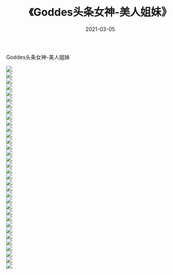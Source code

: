 ﻿---
layout: post
title:  《Goddes头条女神-美人姐妹》
date:   2021-03-05
img: http://img.660000.xyz/Sharelink/网络美图/2021/Goddes头条女神-美人姐妹/000.jpg
categories: [美女, 清纯, 唯美]
---

Goddes头条女神-美人姐妹

  ![](http://img.660000.xyz/Sharelink/网络美图/2021/Goddes头条女神-美人姐妹/001.jpg) <br> ![](http://img.660000.xyz/Sharelink/网络美图/2021/Goddes头条女神-美人姐妹/002.jpg) <br> ![](http://img.660000.xyz/Sharelink/网络美图/2021/Goddes头条女神-美人姐妹/003.jpg) <br> ![](http://img.660000.xyz/Sharelink/网络美图/2021/Goddes头条女神-美人姐妹/004.jpg) <br> ![](http://img.660000.xyz/Sharelink/网络美图/2021/Goddes头条女神-美人姐妹/005.jpg) <br> ![](http://img.660000.xyz/Sharelink/网络美图/2021/Goddes头条女神-美人姐妹/006.jpg) <br> ![](http://img.660000.xyz/Sharelink/网络美图/2021/Goddes头条女神-美人姐妹/007.jpg) <br> ![](http://img.660000.xyz/Sharelink/网络美图/2021/Goddes头条女神-美人姐妹/008.jpg) <br> ![](http://img.660000.xyz/Sharelink/网络美图/2021/Goddes头条女神-美人姐妹/009.jpg) <br> ![](http://img.660000.xyz/Sharelink/网络美图/2021/Goddes头条女神-美人姐妹/010.jpg) <br> ![](http://img.660000.xyz/Sharelink/网络美图/2021/Goddes头条女神-美人姐妹/011.jpg) <br> ![](http://img.660000.xyz/Sharelink/网络美图/2021/Goddes头条女神-美人姐妹/012.jpg) <br> ![](http://img.660000.xyz/Sharelink/网络美图/2021/Goddes头条女神-美人姐妹/013.jpg) <br> ![](http://img.660000.xyz/Sharelink/网络美图/2021/Goddes头条女神-美人姐妹/014.jpg) <br> ![](http://img.660000.xyz/Sharelink/网络美图/2021/Goddes头条女神-美人姐妹/015.jpg) <br> ![](http://img.660000.xyz/Sharelink/网络美图/2021/Goddes头条女神-美人姐妹/016.jpg) <br> ![](http://img.660000.xyz/Sharelink/网络美图/2021/Goddes头条女神-美人姐妹/017.jpg) <br> ![](http://img.660000.xyz/Sharelink/网络美图/2021/Goddes头条女神-美人姐妹/018.jpg) <br> ![](http://img.660000.xyz/Sharelink/网络美图/2021/Goddes头条女神-美人姐妹/019.jpg) <br> ![](http://img.660000.xyz/Sharelink/网络美图/2021/Goddes头条女神-美人姐妹/020.jpg) <br> ![](http://img.660000.xyz/Sharelink/网络美图/2021/Goddes头条女神-美人姐妹/021.jpg) <br> ![](http://img.660000.xyz/Sharelink/网络美图/2021/Goddes头条女神-美人姐妹/022.jpg) <br> ![](http://img.660000.xyz/Sharelink/网络美图/2021/Goddes头条女神-美人姐妹/023.jpg) <br> ![](http://img.660000.xyz/Sharelink/网络美图/2021/Goddes头条女神-美人姐妹/024.jpg) <br> ![](http://img.660000.xyz/Sharelink/网络美图/2021/Goddes头条女神-美人姐妹/025.jpg) <br> ![](http://img.660000.xyz/Sharelink/网络美图/2021/Goddes头条女神-美人姐妹/026.jpg) <br> ![](http://img.660000.xyz/Sharelink/网络美图/2021/Goddes头条女神-美人姐妹/027.jpg) <br> ![](http://img.660000.xyz/Sharelink/网络美图/2021/Goddes头条女神-美人姐妹/028.jpg) <br> ![](http://img.660000.xyz/Sharelink/网络美图/2021/Goddes头条女神-美人姐妹/029.jpg) <br> ![](http://img.660000.xyz/Sharelink/网络美图/2021/Goddes头条女神-美人姐妹/030.jpg) <br> ![](http://img.660000.xyz/Sharelink/网络美图/2021/Goddes头条女神-美人姐妹/031.jpg) <br> ![](http://img.660000.xyz/Sharelink/网络美图/2021/Goddes头条女神-美人姐妹/032.jpg) <br> ![](http://img.660000.xyz/Sharelink/网络美图/2021/Goddes头条女神-美人姐妹/033.jpg) <br> ![](http://img.660000.xyz/Sharelink/网络美图/2021/Goddes头条女神-美人姐妹/034.jpg) <br>